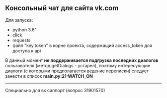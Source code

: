 ## Консольный чат для сайта vk.com

Для запуска:
* python 3.6^
* click
* requests
* файл "key.token" в корне проекта, содержащий access_token для доступа к api


В данный момент **не поддерживается подгрузка последних диалогов** пользователя (метод getDialogs - устарел), поэтому интересующие диалоги (с которыми предполагается ведение переписки) следует занести в список **main.py:21:WATCH_ON**

---
Специально для вк саппорт (вопрос 31901570)

